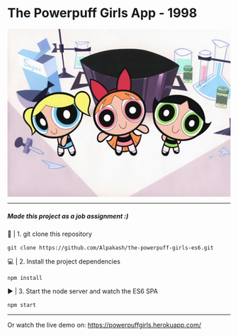 # The Powerpuff Girls App - 1998

![The birth of the Powerpuff girls](./src/assets/powerpuff-birth.jpg)

---
##### Made this project as a job assignment :)


🔗 | 1. git clone this repository
```terminal
git clone https://github.com/Alpakash/the-powerpuff-girls-es6.git
```

💻 | 2. Install the project dependencies
```
npm install
```

▶ | 3. Start the node server and watch the ES6 SPA
```
npm start
```
---
Or watch the live demo on:	https://powerpuffgirls.herokuapp.com/

<style type="text/css">
	img, h1 {
		display: block;
		margin-left: auto;
		margin-right: auto;
		width: 550px;
	}
</style>